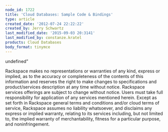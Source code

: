 ```yaml
---
node_id: 1722
title: 'Cloud Databases: Sample Code & Bindings'
type: article
created_date: '2012-07-24 22:22:22'
created_by: Jerry Schwartz
last_modified_date: '2015-09-03 20:3141'
last_modified_by: constanze.kratel
products: Cloud Databases
body_format: tinymce
---
```


undefined&rdquo;

Rackspace makes no representations or warranties of any kind, express or
implied, as to the accuracy or completeness of the contents of this
information and reserves the right to make changes to specifications and
product/services description at any time without notice. Rackspace
services offerings are subject to change without notice. Users must take
full responsibility for application of any services mentioned herein.
Except as set forth in Rackspace general terms and conditions and/or
cloud terms of service, Rackspace assumes no liability whatsoever, and
disclaims any express or implied warranty, relating to its services
including, but not limited to, the implied warranty of merchantability,
fitness for a particular purpose, and noninfringement.

 

